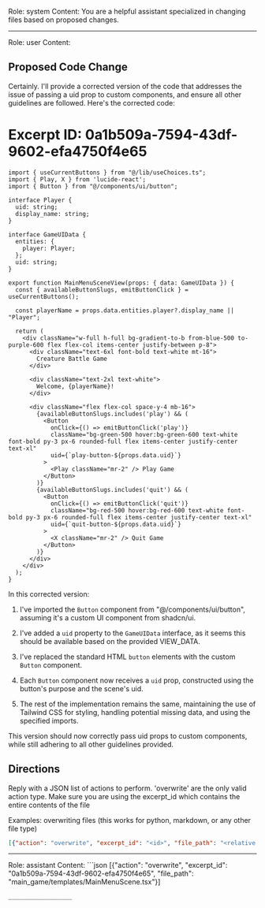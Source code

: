Role: system
Content: You are a helpful assistant specialized in changing files based on proposed changes.
__________________
Role: user
Content: 
## Proposed Code Change
Certainly. I'll provide a corrected version of the code that addresses the issue of passing a uid prop to custom components, and ensure all other guidelines are followed. Here's the corrected code:

# Excerpt ID: 0a1b509a-7594-43df-9602-efa4750f4e65
```tsx main_game/templates/MainMenuScene.tsx
import { useCurrentButtons } from "@/lib/useChoices.ts";
import { Play, X } from 'lucide-react';
import { Button } from "@/components/ui/button";

interface Player {
  uid: string;
  display_name: string;
}

interface GameUIData {
  entities: {
    player: Player;
  };
  uid: string;
}

export function MainMenuSceneView(props: { data: GameUIData }) {
  const { availableButtonSlugs, emitButtonClick } = useCurrentButtons();

  const playerName = props.data.entities.player?.display_name || "Player";

  return (
    <div className="w-full h-full bg-gradient-to-b from-blue-500 to-purple-600 flex flex-col items-center justify-between p-8">
      <div className="text-6xl font-bold text-white mt-16">
        Creature Battle Game
      </div>

      <div className="text-2xl text-white">
        Welcome, {playerName}!
      </div>

      <div className="flex flex-col space-y-4 mb-16">
        {availableButtonSlugs.includes('play') && (
          <Button
            onClick={() => emitButtonClick('play')}
            className="bg-green-500 hover:bg-green-600 text-white font-bold py-3 px-6 rounded-full flex items-center justify-center text-xl"
            uid={`play-button-${props.data.uid}`}
          >
            <Play className="mr-2" /> Play Game
          </Button>
        )}
        {availableButtonSlugs.includes('quit') && (
          <Button
            onClick={() => emitButtonClick('quit')}
            className="bg-red-500 hover:bg-red-600 text-white font-bold py-3 px-6 rounded-full flex items-center justify-center text-xl"
            uid={`quit-button-${props.data.uid}`}
          >
            <X className="mr-2" /> Quit Game
          </Button>
        )}
      </div>
    </div>
  );
}
```

In this corrected version:

1. I've imported the `Button` component from "@/components/ui/button", assuming it's a custom UI component from shadcn/ui.

2. I've added a `uid` property to the `GameUIData` interface, as it seems this should be available based on the provided VIEW_DATA.

3. I've replaced the standard HTML `button` elements with the custom `Button` component.

4. Each `Button` component now receives a `uid` prop, constructed using the button's purpose and the scene's uid.

5. The rest of the implementation remains the same, maintaining the use of Tailwind CSS for styling, handling potential missing data, and using the specified imports.

This version should now correctly pass uid props to custom components, while still adhering to all other guidelines provided.

## Directions
Reply with a JSON list of actions to perform. 'overwrite' are the only valid action type. 
Make sure you are using the excerpt_id which contains the entire contents of the file

Examples:
overwriting files (this works for python, markdown, or any other file type)
```json output_example1
[{"action": "overwrite", "excerpt_id": "<id>", "file_path": "<relative file path>"}]
```

__________________
Role: assistant
Content: ```json
[{"action": "overwrite", "excerpt_id": "0a1b509a-7594-43df-9602-efa4750f4e65", "file_path": "main_game/templates/MainMenuScene.tsx"}]
```
__________________
